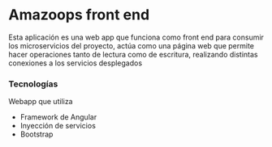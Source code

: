 # Amazoops front end 
Esta aplicación es una web app que funciona como front end para consumir los microservicios del proyecto, actúa como una página web que permite hacer operaciones tanto de lectura como de escritura, realizando distintas conexiones a los servicios desplegados

### Tecnologías
Webapp que utiliza
- Framework de Angular
- Inyección de servicios
- Bootstrap